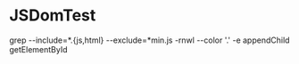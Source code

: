 # JSDomTest

grep --include=\*.{js,html} --exclude=*min.js -rnwl --color '.' -e appendChild getElementById